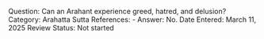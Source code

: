 Question: Can an Arahant experience greed, hatred, and delusion?
Category: Arahatta
Sutta References: -
Answer: No.
Date Entered: March 11, 2025
Review Status: Not started
